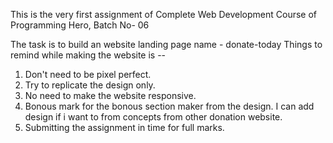 This is the very first assignment of Complete Web Development Course of Programming Hero, Batch No- 06

The task is to build an website landing page name - donate-today
Things to remind while making the website is --
1. Don't need to be pixel perfect.
2. Try to replicate the design only.
3. No need to make the website responsive.
4. Bonous mark for the bonous section maker from the design. I can add design if i want to from concepts from other donation website.
5. Submitting the assignment in time for full marks.

